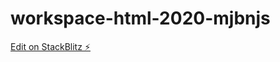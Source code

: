# workspace-html-2020-mjbnjs

[Edit on StackBlitz ⚡️](https://stackblitz.com/edit/workspace-html-2020-mjbnjs)